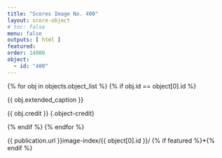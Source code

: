 ```yaml
---
title: "Scores Image No. 400"
layout: score-object
# toc: false
menu: false
outputs: [ html ]
featured: 
order: 14000
object:
  - id: "400"
---
```


{% for obj in objects.object_list %}
{% if obj.id == object[0].id %}

{{ obj.extended_caption }}

{{ obj.credit }} {.object-credit}

{% endif %}
{% endfor %}

<div class="object-credit object-url is-print-only">

{{ publication.url }}image-index/{{ object[0].id }}/ {% if featured %}*{% endif %}

</div>
